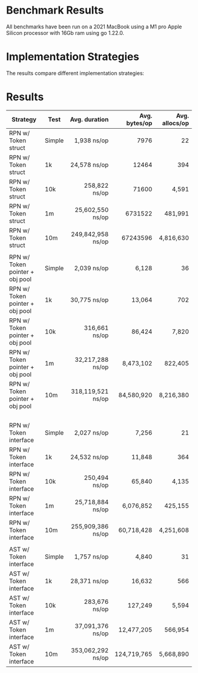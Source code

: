 # Benchmark Results

All benchmarks have been run on a 2021 MacBook using a M1 pro Apple Silicon
processor with 16Gb ram using go 1.22.0.

# Implementation Strategies

The results compare different implementation strategies:

# Results

Strategy | Test | Avg. duration | Avg. bytes/op | Avg. allocs/op
-- | -- | --: | --: | --:
RPN w/ Token struct | Simple | 1,938 ns/op | 7976 | 22
RPN w/ Token struct | 1k |  24,578 ns/op | 12464 | 394
RPN w/ Token struct | 10k | 258,822 ns/op | 71600 | 4,591
RPN w/ Token struct | 1m | 25,602,550 ns/op | 6731522 | 481,991
RPN w/ Token struct | 10m | 249,842,958 ns/op | 67243596 | 4,816,630
| | | | 
RPN w/ Token pointer + obj pool | Simple | 2,039 ns/op | 6,128 | 36
RPN w/ Token pointer + obj pool | 1k |  30,775 ns/op | 13,064 | 702
RPN w/ Token pointer + obj pool | 10k | 316,661 ns/op | 86,424 | 7,820
RPN w/ Token pointer + obj pool | 1m | 32,217,288 ns/op | 8,473,102 | 822,405
RPN w/ Token pointer + obj pool | 10m | 318,119,521 ns/op | 84,580,920 | 8,216,380
| | | |
RPN w/ Token interface | Simple | 2,027 ns/op | 7,256 | 21
RPN w/ Token interface | 1k |  24,532 ns/op | 11,848 | 364
RPN w/ Token interface | 10k | 250,494 ns/op | 65,840 | 4,135
RPN w/ Token interface | 1m | 25,718,884 ns/op | 6,076,852 | 425,155
RPN w/ Token interface | 10m | 255,909,386 ns/op | 60,718,428 | 4,251,608
| | | |
AST w/ Token interface | Simple | 1,757 ns/op | 4,840 | 31
AST w/ Token interface | 1k |  28,371 ns/op | 16,632 | 566
AST w/ Token interface | 10k | 283,676 ns/op | 127,249 | 5,594
AST w/ Token interface | 1m | 37,091,376 ns/op | 12,477,205 | 566,954
AST w/ Token interface | 10m | 353,062,292 ns/op | 124,719,765 | 5,668,890